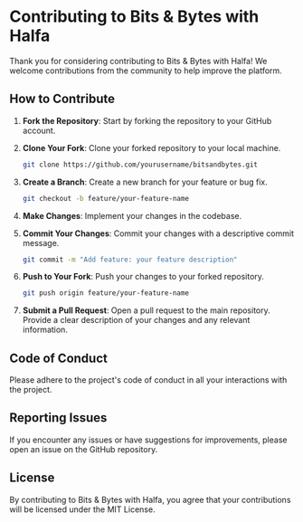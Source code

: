 # Contributing to Bits & Bytes with Halfa

Thank you for considering contributing to Bits & Bytes with Halfa! We welcome contributions from the community to help improve the platform.

## How to Contribute

1. **Fork the Repository**: Start by forking the repository to your GitHub account.

2. **Clone Your Fork**: Clone your forked repository to your local machine.
   ```bash
   git clone https://github.com/yourusername/bitsandbytes.git
   ```

3. **Create a Branch**: Create a new branch for your feature or bug fix.
   ```bash
   git checkout -b feature/your-feature-name
   ```

4. **Make Changes**: Implement your changes in the codebase.

5. **Commit Your Changes**: Commit your changes with a descriptive commit message.
   ```bash
   git commit -m "Add feature: your feature description"
   ```

6. **Push to Your Fork**: Push your changes to your forked repository.
   ```bash
   git push origin feature/your-feature-name
   ```

7. **Submit a Pull Request**: Open a pull request to the main repository. Provide a clear description of your changes and any relevant information.

## Code of Conduct

Please adhere to the project's code of conduct in all your interactions with the project.

## Reporting Issues

If you encounter any issues or have suggestions for improvements, please open an issue on the GitHub repository.

## License

By contributing to Bits & Bytes with Halfa, you agree that your contributions will be licensed under the MIT License.
